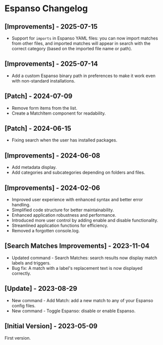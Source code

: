 # Espanso Changelog


## [Improvements] - 2025-07-15

- Support for `imports` in Espanso YAML files: you can now import matches from other files, and imported matches will appear in search with the correct category (based on the imported file name or path).

## [Improvements] - 2025-07-14

- Add a custom Espanso binary path in preferences to make it work even with non-standard installations.

## [Patch] - 2024-07-09

- Remove form items from the list.
- Create a MatchItem component for readability.

## [Patch] - 2024-06-15

- Fixing search when the user has installed packages.

## [Improvements] - 2024-06-08

- Add metadata display.
- Add categories and subcategories depending on folders and files.

## [Improvements] - 2024-02-06

- Improved user experience with enhanced syntax and better error handling.
- Simplified code structure for better maintainability.
- Enhanced application robustness and performance.
- Introduced more user control by adding enable and disable functionality.
- Streamlined application functions for efficiency.
- Removed a forgotten console.log.

## [Search Matches Improvements] - 2023-11-04

- Updated command - Search Matches: search results now display match labels and triggers.
- Bug fix: A match with a label's replacement text is now displayed correctly.

## [Update] - 2023-08-29

- New command - Add Match: add a new match to any of your Espanso config files.
- New command - Toggle Espanso: disable or enable Espanso.

## [Initial Version] - 2023-05-09

First version.
